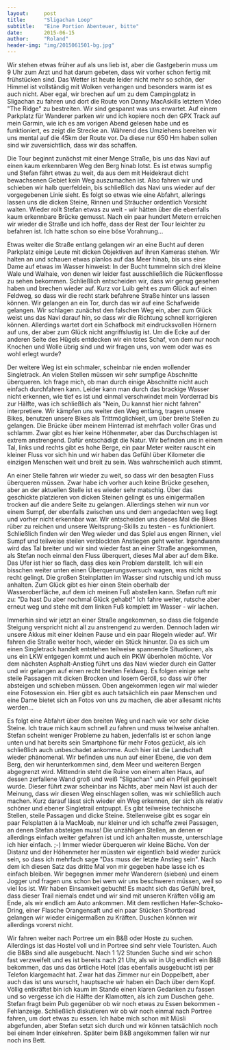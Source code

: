 ```yaml
---
layout:     post
title:      "Sligachan Loop"
subtitle:   "Eine Portion Abenteuer, bitte"
date:       2015-06-15
author:     "Roland"
header-img: "img/2015061501-bg.jpg"
---
```


Wir stehen etwas früher auf als uns lieb ist, aber die Gastgeberin muss um 9 Uhr zum Arzt und hat darum gebeten, dass
wir vorher schon fertig mit frühstücken sind. Das Wetter ist heute leider nicht mehr so schön, der Himmel ist
vollständig mit Wolken verhangen und besonders warm ist es auch nicht. Aber egal, wir brechen auf um zu dem Campingplatz
in Sligachan zu fahren und dort die Route von Danny MacAskills letztem Video "The Ridge" zu bestreiten. Wir sind
gespannt was uns erwartet. Auf einem Parkplatz für Wanderer parken wir und ich kopiere noch den GPX Track auf mein
Garmin, wie ich es am vorigen Abend gelesen habe und es funktioniert, es zeigt die Strecke an. Während des Umziehens
bereiten wir uns mental auf die 45km der Route vor. Da diese nur 650 Hm haben sollen sind wir zuversichtlich, dass wir
das schaffen.

Die Tour beginnt zunächst mit einer Menge Straße, bis uns das Navi auf einen kaum erkennbaren Weg den Berg hinab lotst.
Es ist etwas sumpfig und Stefan fährt etwas zu weit, da aus dem mit Heidekraut dicht bewachsenen Gebiet kein Weg
auszumachen ist. Also fahren wir und schieben wir halb querfeldein, bis schließlich das Navi uns wieder auf der
vorgegebenen Linie sieht. Es folgt so etwas wie eine Abfahrt, allerings lassen uns die dicken Steine, Rinnen und
Sträucher ordentlich Vorsicht walten. Wieder rollt Stefan etwas zu weit - wir hätten über die ebenfalls kaum erkennbare
Brücke gemusst. Nach ein paar hundert Metern erreichen wir wieder die Straße und ich hoffe, dass der Rest der Tour
leichter zu befahren ist. Ich hatte schon so eine böse Vorahnung...

Etwas weiter die Straße entlang gelangen wir an eine Bucht auf deren Parkplatz einige Leute mit dicken Objektiven auf
ihren Kameras stehen. Wir halten an und schauen etwas planlos auf das Meer hinab, bis uns eine Dame auf etwas im Wasser
hinweist: In der Bucht tummelnn sich drei kleine Wale und Walhaie, von denen wir leider fast ausschließlich die
Rückenflosse zu sehen bekommen. Schließlich entscheiden wir, dass wir genug gesehen haben und brechen wieder auf. Kurz
vor Luib geht es zum Glück auf einen Feldweg, so dass wir die recht stark befahrene Straße hinter uns lassen können. Wir
gelangen an ein Tor, durch das wir auf eine Schafweide gelangen. Wir schlagen zunächst den falschen Weg ein, aber zum
Glück weist uns das Navi darauf hin, so dass wir die Richtung schnell korrigieren können. Allerdings wartet dort ein
Schafbock mit eindrucksvollen Hörnern auf uns, der aber zum Glück nicht angriffslustig ist. Um die Ecke auf der anderen
Seite des Hügels entdecken wir ein totes Schaf, von dem nur noch Knochen und Wolle übrig sind und wir fragen uns, von
wem oder was es wohl erlegt wurde?

Der weitere Weg ist ein schmaler, scheinbar nie enden wollender Singletrack. An vielen Stellen müssen wir sehr sumpfige
Abschnitte überqueren. Ich frage mich, ob man durch einige Abschnitte nicht auch einfach durchfahren kann. Leider kann
man durch das brackige Wasser nicht erkennen, wie tief es ist und einmal verschwindet mein Vorderrad bis zur Hälfte, was
ich schließlich als "Nein, Du kannst hier nicht fahren" interpretiere. Wir kämpfen uns weiter den Weg entlang, tragen
unsere Bikes, benutzen unsere Bikes als Trittmöglichkeit, um über breite Stellen zu gelangen. Die Brücke über meinem
Hinterrad ist mehrfach voller Gras und schlamm. Zwar gibt es hier keine Höhenmeter, aber das Durchschlagen ist extrem
anstrengend. Dafür entschädigt die Natur. Wir befinden uns in einem Tal, links und rechts gibt es hohe Berge, ein paar
Meter weiter rauscht ein kleiner Fluss vor sich hin und wir haben das Gefühl über Kilometer die einzigen Menschen weit
und breit zu sein. Was wahrscheinlich auch stimmt.

An einer Stelle fahren wir wieder zu weit, so dass wir den besagten Fluss überqueren müssen. Zwar habe ich vorher auch
keine Brücke gesehen, aber an der aktuellen Stelle ist es wieder sehr matschig. Über das geschickte platzieren von
dicken Steinen gelingt es uns einigermaßen trocken auf die andere Seite zu gelangen. Allerdings stehen wir nun vor einem
Sumpf, der ebenfalls zwischen uns und dem angedachten weg liegt und vorher nicht erkennbar war. Wir entscheiden uns
dieses Mal die Bikes rüber zu reichen und unsere Weitsprung-Skills zu testen - es funktioniert. Schließlich finden wir
den Weg wieder und das Spiel aus engen Rinnen, viel Sumpf und teilweise steilen verblockten Anstiegen geht weiter.
Irgendwann wird das Tal breiter und wir sind wieder fast an einer Straße angekommen, als Stefan noch einmal den Fluss
überquert, dieses Mal aber auf dem Bike. Das Ufer ist hier so flach, dass dies kein Problem darstellt. Ich will ein
bisschen weiter unten einen Überquerungsversuch wagen, was nicht so recht gelingt. Die großen Steinplatten im Wasser
sind rutschig und ich muss anhalten. Zum Glück gibt es hier einen Stein oberhalb der Wasseroberfläche, auf dem ich
meinen Fuß abstellen kann. Stefan ruft mir zu: "Da hast Du aber nochmal Glück gehabt!" Ich fahre weiter, rutsche aber
erneut weg und stehe mit dem linken Fuß komplett im Wasser - wir lachen.

Immerhin sind wir jetzt an einer Straße angekommen, so dass die folgende Steigung verspricht nicht all zu anstrengend
zu werden. Dennoch laden wir unsere Akkus mit einer kleinen Pause und ein paar Riegeln wieder auf. Wir fahren die Straße
weiter hoch, wieder ein Stück hinunter. Da es sich um einen Singletrack handelt entstehen teilweise spannende
Situationen, als uns ein LKW entgegen kommt und auch ein PKW überholen möchte. Vor dem nächsten Asphalt-Anstieg führt
uns das Navi wieder durch ein Gatter und wir gelangen auf einen recht breiten Feldweg. Es folgen einige sehr steile
Passagen mit dicken Brocken und losem Geröll, so dass wir öfter absteigen und schieben müssen. Oben angekommen legen wir
mal wieder eine Fotosession ein. Hier gibt es auch tatsächlich ein paar Menschen und eine Dame bietet sich an Fotos von
uns zu machen, die aber allesamt nichts werden...

Es folgt eine Abfahrt über den breiten Weg und nach wie vor sehr dicke Steine. Ich traue mich kaum schnell zu fahren und
muss teilweise anhalten. Stefan scheint weniger Probleme zu haben, jedenfalls ist er schon lange unten und hat bereits
sein Smartphone für mehr Fotos gezückt, als ich schließlich auch unbeschadet ankomme. Auch hier ist die Landschaft
wieder phänomenal. Wir befinden uns nun auf einer Ebene, die von dem Berg, den wir herunterkommen sind, dem Meer und
weiteren Bergen abgegrenzt wird. Mittendrin steht die Ruine von einem alten Haus, auf dessen zerfallene Wand groß und
weiß "Sligachan" und ein Pfeil gepinselt wurde. Dieser führt zwar scheinbar ins Nichts, aber mein Navi ist auch der
Meinung, dass wir diesen Weg einschlagen sollen, was wir schließlich auch machen. Kurz darauf lässt sich wieder ein Weg
erkennen, der sich als relativ schöner und ebener Singletrail entpuppt. Es gibt teilweise technische Stellen, steile
Passagen und dicke Steine. Stellenweise gibt es sogar ein paar Felsplatten á la MacMoab, nur kleiner und ich schaffe
zwei Passagen, an denen Stefan absteigen muss! Die unzähligen Stellen, an denen er allerdings einfach weiter gefahren
ist und ich anhalten musste, unterschlage ich hier einfach. ;-) Immer wieder überqueren wir kleine Bäche. Von der
Distanz und der Höhenmeter her müssten wir eigentlich bald wieder zurück sein, so dass ich mehrfach sage "Das muss der
letzte Anstieg sein". Nach dem ich diesen Satz das dritte Mal von mir gegeben habe lasse ich es einfach bleiben. Wir
begegnen immer mehr Wanderern (sieben) und einem Jogger und fragen uns schon bei wem wir uns beschweren müssen, weil so
viel los ist. Wir haben Einsamkeit gebucht! Es macht sich das Gefühl breit, dass dieser Trail niemals endet und wir sind
mit unseren Kräften völlig am Ende, als wir endlich am Auto ankommen. Mit dem restlichen Hafer-Schoko-Dring, einer
Flasche Orangensaft und ein paar Stücken Shortbread gelangen wir wieder einigermaßen zu Kräften. Duschen können wir
allerdings vorerst nicht.

Wir fahren weiter nach Portree um ein B&B oder Hoste zu suchen. Allerdings ist das Hostel voll und in Portree sind sehr
viele Touristen. Auch die B&Bs sind alle ausgebucht. Nach 1 1/2 Stunden Suche sind wir schon fast verzweifelt und es ist
bereits nach 21 Uhr, als wir in Uig endlich ein B&B bekommen, das uns das örtliche Hotel (das ebenfalls ausgebucht ist)
per Telefon klargemacht hat. Zwar hat das Zimmer nur ein Doppelbett, aber auch das ist uns wurscht, hauptsache wir haben
ein Dach über dem Kopf. Völlig entkräftet bin ich kaum im Stande einen klaren Gedanken zu fassen und so vergesse ich die
Hälfte der Klamotten, als ich zum Duschen gehe. Stefan fragt beim Pub gegenüber ob wir noch etwas zu Essen bekommen -
Fehlanzeige. Schließlich diskutieren wir ob wir noch einmal nach Portree fahren, um dort etwas zu essen. Ich habe mich
schon mit Müsli abgefunden, aber Stefan setzt sich durch und wir können tatsächlich noch bei einem Inder einkehren.
Später beim B&B angekommen fallen wir nur noch ins Bett.